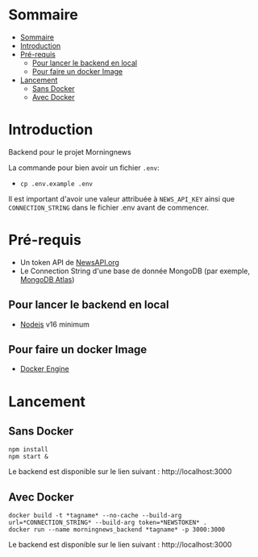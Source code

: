 # Sommaire
- [Sommaire](#sommaire)
- [Introduction](#introduction)
- [Pré-requis](#pré-requis)
  - [Pour lancer le backend en local](#pour-lancer-le-backend-en-local)
  - [Pour faire un docker Image](#pour-faire-un-docker-image)
- [Lancement](#lancement)
  - [Sans Docker](#sans-docker)
  - [Avec Docker](#avec-docker)

# Introduction
Backend pour le projet Morningnews

La commande pour bien avoir un fichier `.env`:  
- `cp .env.example .env` 

Il est important d'avoir une valeur attribuée à `NEWS_API_KEY` ainsi que `CONNECTION_STRING` dans le fichier .env avant de commencer.

# Pré-requis 
- Un token API de [NewsAPI.org](https://newsapi.org/)
- Le Connection String d'une base de donnée MongoDB (par exemple, [MongoDB Atlas](https://www.mongodb.com/atlas))
## Pour lancer le backend en local
- [Nodejs](https://nodejs.org/en/download) v16 minimum

## Pour faire un docker Image
- [Docker Engine](https://docs.docker.com/engine/install/)

# Lancement
## Sans Docker
```
npm install
npm start &
```
Le backend est disponible sur le lien suivant : http://localhost:3000

## Avec Docker
```
docker build -t *tagname* --no-cache --build-arg url=*CONNECTION_STRING* --build-arg token=*NEWSTOKEN* .
docker run --name morningnews_backend *tagname* -p 3000:3000 
```
Le backend est disponible sur le lien suivant : http://localhost:3000
